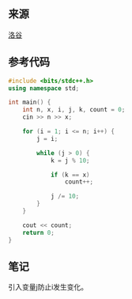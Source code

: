 ## 来源

[洛谷](https://www.luogu.com.cn/problem/P1980)

## 参考代码

~~~c++
#include <bits/stdc++.h>
using namespace std;

int main() {
	int n, x, i, j, k, count = 0;
	cin >> n >> x;

	for (i = 1; i <= n; i++) {
		j = i;

		while (j > 0) {
			k = j % 10;

			if (k == x)
				count++;

			j /= 10;
		}
	}

	cout << count;
	return 0;
}
~~~

## 笔记

引入变量j防止i发生变化。